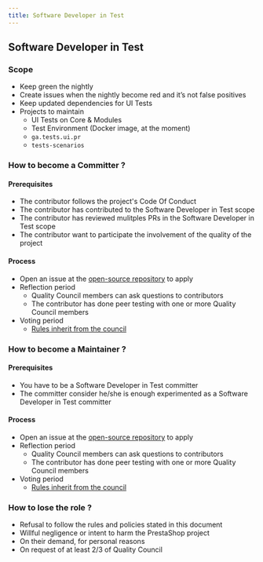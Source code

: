 ```yaml
---
title: Software Developer in Test
---
```


## Software Developer in Test

### Scope

- Keep green the nightly
- Create issues when the nightly become red and it’s not false positives
- Keep updated dependencies for UI Tests
- Projects to maintain
    - UI Tests on Core & Modules
    - Test Environment (Docker image, at the moment)
    - `ga.tests.ui.pr`
    - `tests-scenarios`

### How to become a Committer ?

#### Prerequisites

- The contributor follows the project's Code Of Conduct
- The contributor has contributed to the Software Developer in Test scope
- The contributor has reviewed mulitples PRs in the Software Developer in Test scope
- The contributor want to participate the involvement of the quality of the project

#### Process

- Open an issue at the [open-source repository](https://github.com/PrestaShop/open-source/issues/new) to apply
- Reflection period
    - Quality Council members can ask questions to contributors
    - The contributor has done peer testing with one or more Quality Council members
- Voting period
    - [Rules inherit from the council](index#votes)

### How to become a Maintainer ?

#### Prerequisites

- You have to be a Software Developer in Test committer
- The committer consider he/she is enough experimented as a Software Developer in Test committer

#### Process

- Open an issue at the [open-source repository](https://github.com/PrestaShop/open-source/issues/new) to apply
- Reflection period
    - Quality Council members can ask questions to contributors
    - The contributor has done peer testing with one or more Quality Council members
- Voting period
    - [Rules inherit from the council](index#votes)

### How to lose the role ?

- Refusal to follow the rules and policies stated in this document
- Willful negligence or intent to harm the PrestaShop project
- On their demand, for personal reasons
- On request of at least 2/3 of Quality Council